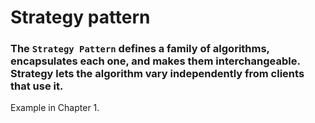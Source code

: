 # Strategy pattern
### The `Strategy Pattern` defines a family of algorithms, encapsulates each one, and makes them interchangeable. Strategy lets the algorithm vary independently from clients that use it.
Example in Chapter 1.
